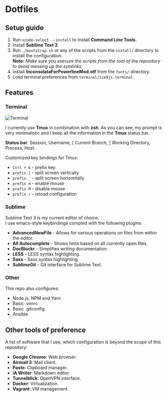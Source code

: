 # Dotfiles

## Setup guide

1. Run `xcode-select --install` to install **Command Line Tools**.
2. Install **Sublime Text 3**
3. Run `./bootstrap.sh` or any of the scripts from the `install/` directory to install the configuration.  
**Note:** *Make sure you execure the scripts from the root of the repository to avoid messing up the symlinks.*
4. Install **InconsolataForPowerlineMod.otf** from the `fonts/` directory.
5. Load terminal preferences from `terminal/ice9js.terminal`.

## Features

### Terminal

![Terminal](https://cloud.githubusercontent.com/assets/8056203/25073396/2702c916-22e6-11e7-9842-646315f4cc2d.png)

I currently use **Tmux** in combination with **zsh**. As you can see, my prompt is very minimalistic and I keep all the information in the **Tmux** status bar.

**Status bar**: Session, Username, [ Current Branch, ] Working Directory, Process, Host.

Customized key bindings for Tmux:

- `Ctrl + k` - prefix key
- `prefix |` - split screen vertically
- `prefix _` - split screen horizontally
- `prefix m` - enable mouse
- `prefix M` - disable mouse
- `prefix r` - reload configuration

### Sublime 

Sublime Text 3 is my current editor of choice.  
I use emacs-style keybindings compled with the following plugins:

- **AdvancedNewFile** - Allows for various operations on files from within the editor.
- **All Autocomplete** - Shows hints based on all currently open files.
- **DocBlockr** - Simplifies writing documentation.
- **LESS** - LESS syntax highlighting.
- **Sass** - Sass syntax highlighting.
- **SublimeGit** - Git interface for Sublime Text.

### Other

This repo also configures:

- Node.js, NPM and Yarn
- Basic .vimrc
- Basic .gitconfig
- Ansible

## Other tools of preference

A list of software that I use, which configuration is beyond the scope of this repository:

- **Google Chrome**: Web browser.
- **Airmail 3**: Mail client.
- **Paste**: Clipboard manager.
- **iA Writer**: Markdown editor.
- **Tunnelblick**: OpenVPN interface.
- **Docker**: Virtualization.
- **Vagrant**: VM management.
